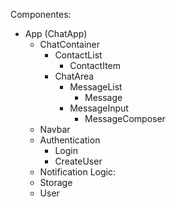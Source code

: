 Componentes:
- App (ChatApp)
  - ChatContainer
    - ContactList
      - ContactItem
    - ChatArea
      - MessageList
        - Message
      - MessageInput
        - MessageComposer
  - Navbar
  - Authentication
    - Login
    - CreateUser
  - Notification
Logic:
  - Storage
  - User